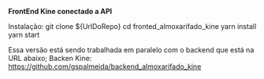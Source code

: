 **FrontEnd Kine conectado a API**

Instalação:
  git clone ${UrlDoRepo}
  cd fronted_almoxarifado_kine
  yarn install
  yarn start
  
Essa versão está sendo trabalhada em paralelo com o backend que está na URL abaixo;
Backen Kine: https://github.com/gspalmeida/backend_almoxarifado_kine
